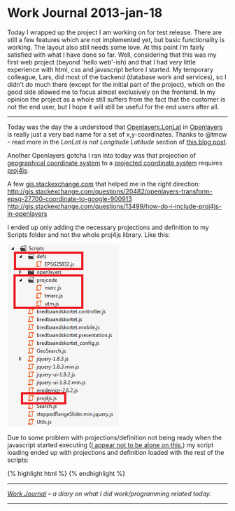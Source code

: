# Work Journal 2013-jan-18

Today I wrapped up the project I am working on for test release. There are still a few features which are not implemented yet, but basic functionality is working. The layout also still needs some love. At this point I'm fairly satisfied with what I have done so far. Well, considering that this was my first web project (beyond 'hello web'-ish) and that I had very little experience with html, css and javascript before I started. 
My temporary colleague, Lars, did most of the backend (database work and services), so I didn't do much there (except for the initial part of the project), which on the good side allowed me to focus almost exclusively on the frontend. 
In my opinion the project as a whole still suffers from the fact that the customer is not the end user, but I hope it will still be useful for the end users after all. 

<hr/>

Today was the day the a understood that <a href="http://dev.openlayers.org/docs/files/OpenLayers/BaseTypes/LonLat-js.html">Openlayers.LonLat</a> in <a href="Openlayers.org">Openlayers</a> is really just a very bad name for a set of x,y-coordinates. Thanks to @tmcw - read more in the <em>LonLat is not Longitude Latitude</em> section of <a href="http://macwright.org/2012/01/12/openlayers.html">this blog post</a>.

Another Openlayers gotcha I ran into today was that projection of <a href="http://en.wikipedia.org/wiki/Geographical_coordinate_system">geographical coordinate system</a> to a <a href="http://en.wikipedia.org/wiki/Map_projection">projected coordinate system</a> requires <a href="http://trac.osgeo.org/proj4js/">proj4js</a>. 

A few <a href="gis.stackexchange.com">gis.stackexchange.com</a> that helped me in the right direction: 
<a href="http://gis.stackexchange.com/questions/20482/openlayers-transform-epsg-27700-coordinate-to-google-900913">http://gis.stackexchange.com/questions/20482/openlayers-transform-epsg-27700-coordinate-to-google-900913</a>
<a href="http://gis.stackexchange.com/questions/13499/how-do-i-include-proj4js-in-openlayers">http://gis.stackexchange.com/questions/13499/how-do-i-include-proj4js-in-openlayers</a>

I ended up only adding the necessary projections and definition to my Scripts folder and not the whole proj4js library. Like this:

<a href="/blog/work-journal-2013-jan-18/scripts_folder-2/" rel="attachment wp-att-279"><img src="/blog/wp-content/uploads/2013/01/scripts_folder1.png" alt="scripts_folder" width="255" height="415" class="alignnone size-full wp-image-279" /></a>

Due to some problem with projections/definition not being ready when the javascript started executing (<a href="http://gis.stackexchange.com/questions/11857/proj4js-objects-not-readytouse">I appear not to be alone on this.</a>) my script loading ended up with projections and definition loaded with the rest of the scripts: 

{% highlight html %}
    <script src="Scripts/jquery-1.8.3.min.js"></script>
    <script src="Scripts/proj4js.js"></script>
    <script src="Scripts/projcode/tmerc.js"></script>
    <script src="Scripts/projcode/merc.js"></script>
    <script src="Scripts/projcode/utm.js"></script>
    <script src="Scripts/defs/EPSG25832.js"></script>
    <script src="Scripts/openlayers/OpenLayers.js"></script>
    <script src="Scripts/bredbaandskortet_config.js"></script>
    <script src="Scripts/bredbaandskortet.mobile.js"></script>
{% endhighlight %}


<hr />

<em><a href="/blog/work-journal-what-workprogramming-related-did-i-learn-today/">Work Journal</a> – a diary on what I did work/programming related today.</em>

<hr />
